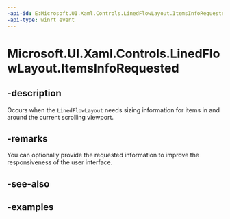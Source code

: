 ```yaml
---
-api-id: E:Microsoft.UI.Xaml.Controls.LinedFlowLayout.ItemsInfoRequested
-api-type: winrt event
---
```


# Microsoft.UI.Xaml.Controls.LinedFlowLayout.ItemsInfoRequested

<!--
public event Windows.Foundation.TypedEventHandler<Microsoft.UI.Xaml.Controls.LinedFlowLayout,Microsoft.UI.Xaml.Controls.LinedFlowLayoutItemsInfoRequestedEventArgs> ItemsInfoRequested;
-->


## -description

Occurs when the `LinedFlowLayout` needs sizing information for items in and around the current scrolling viewport.

## -remarks

You can optionally provide the requested information to improve the responsiveness of the user interface.

## -see-also

## -examples



